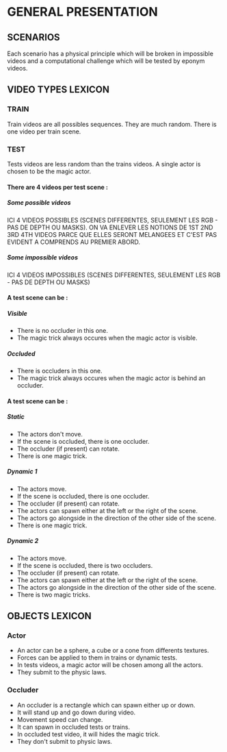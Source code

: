 # GENERAL PRESENTATION

## SCENARIOS

Each scenario has a physical principle which will be broken in impossible videos and a computational challenge which will be tested by eponym videos.

## VIDEO TYPES LEXICON

### TRAIN

Train videos are all possibles sequences.
They are much random.
There is one video per train scene.

### TEST

Tests videos are less random than the trains videos.
A single actor is chosen to be the magic actor.

#### There are 4 videos per test scene :

##### Some possible videos

ICI 4 VIDEOS POSSIBLES (SCENES DIFFERENTES, SEULEMENT LES RGB - PAS DE DEPTH OU MASKS). ON VA ENLEVER LES NOTIONS DE 1ST 2ND 3RD 4TH VIDEOS PARCE QUE ELLES SERONT MELANGEES ET C'EST PAS EVIDENT A COMPRENDS AU PREMIER ABORD.

##### Some impossible videos

ICI 4 VIDEOS IMPOSSIBLES (SCENES DIFFERENTES, SEULEMENT LES RGB - PAS DE DEPTH OU MASKS)

#### A test scene can be :

##### Visible

* There is no occluder in this one.
* The magic trick always occures when the magic actor is visible.

##### Occluded

* There is occluders in this one.
* The magic trick always occures when the magic actor is behind an occluder.

#### A test scene can be :

##### Static

* The actors don't move.
* If the scene is occluded, there is one occluder.
* The occluder (if present) can rotate.
* There is one magic trick.

##### Dynamic 1

* The actors move.
* If the scene is occluded, there is one occluder.
* The occluder (if present) can rotate.
* The actors can spawn either at the left or the right of the scene.
* The actors go alongside in the direction of the other side of the scene.
* There is one magic trick.

##### Dynamic 2

* The actors move.
* If the scene is occluded, there is two occluders.
* The occluder (if present) can rotate.
* The actors can spawn either at the left or the right of the scene.
* The actors go alongside in the direction of the other side of the scene.
* There is two magic tricks.

## OBJECTS LEXICON

### Actor

* An actor can be a sphere, a cube or a cone from differents textures.
* Forces can be applied to them in trains or dynamic tests.
* In tests videos, a magic actor will be chosen among all the actors.
* They submit to the physic laws.

### Occluder

* An occluder is a rectangle which can spawn either up or down.
* It will stand up and go down during video.
* Movement speed can change.
* It can spawn in occluded tests or trains.
* In occluded test video, it will hides the magic trick.
* They don't submit to physic laws.
